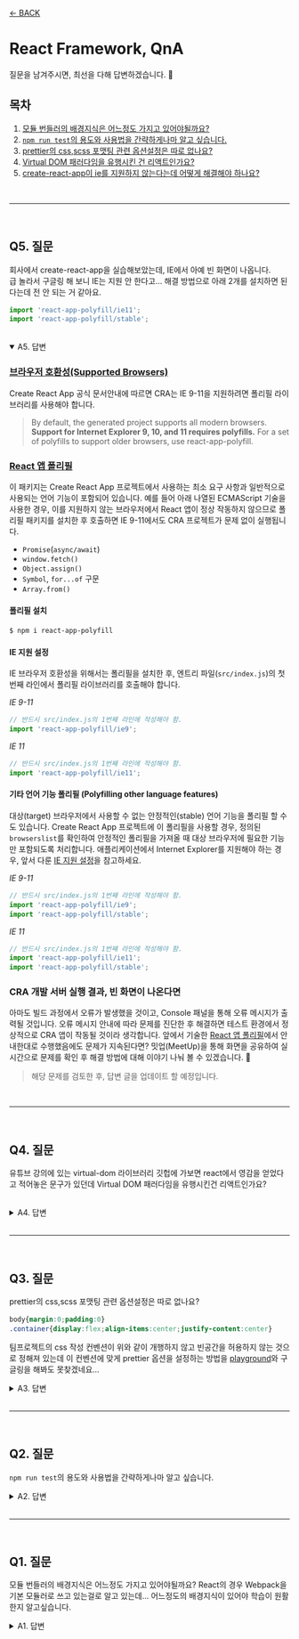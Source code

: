 [← BACK](../README.md)

# React Framework, QnA

질문을 남겨주시면, 최선을 다해 답변하겠습니다. 🐧

## 목차

1. [모듈 번들러의 배경지식은 어느정도 가지고 있어야될까요?](#q1-질문)
1. [`npm run test`의 용도와 사용법을 간략하게나마 알고 싶습니다.](#q2-질문)
1. [prettier의 css,scss 포맷팅 관련 옵션설정은 따로 없나요?](#q3-질문)
1. [Virtual DOM 패러다임을 유행시킨 건 리액트인가요?](#q4-질문)
1. [create-react-app이 ie를 지원하지 않는다는데 어떻게 해결해야 하나요?](#q5-질문)

<br />

---

<br />

## Q5. 질문

회사에서 create-react-app을 실습해보았는데, IE에서 아예 빈 화면이 나옵니다.<br/>
급 놀라서 구글링 해 보니 IE는 지원 안 한다고...
해결 방법으로 아래 2개를 설치하면 된다는데 전 안 되는 거 같아요.

```js
import 'react-app-polyfill/ie11';
import 'react-app-polyfill/stable';
```

<br/>

<details open>
  <summary>A5. 답변</summary>

  ### [브라우저 호환성(Supported Browsers)](https://create-react-app.dev/docs/supported-browsers-features#supported-browsers)

  Create React App 공식 문서안내에 따르면 CRA는 IE 9-11을 지원하려면 폴리필 라이브러리를 사용해야 합니다.

  > By default, the generated project supports all modern browsers. 
  **Support for Internet Explorer 9, 10, and 11 requires polyfills.** 
  For a set of polyfills to support older browsers, use react-app-polyfill.

  ### [React 앱 폴리필](https://github.com/facebook/create-react-app/blob/master/packages/react-app-polyfill/README.md)

  이 패키지는 Create React App 프로젝트에서 사용하는 최소 요구 사항과 일반적으로 사용되는 언어 기능이 포함되어 있습니다. 
  예를 들어 아래 나열된 ECMAScript 기술을 사용한 경우, 이를 지원하지 않는 브라우저에서 React 앱이 정상 작동하지 않으므로
  폴리필 패키지를 설치한 후 호출하면 IE 9-11에서도 CRA 프로젝트가 문제 없이 실행됩니다.

  - `Promise`(`async/await`)
  - `window.fetch()`
  - `Object.assign()`
  - `Symbol`, `for...of` 구문
  - `Array.from()`

  #### 폴리필 설치

  ```sh
  $ npm i react-app-polyfill
  ```

  #### IE 지원 설정

  IE 브라우저 호환성을 위해서는 폴리필을 설치한 후, 엔트리 파일(`src/index.js`)의 첫번째 라인에서 폴리필 라이브러리를 호출해야 합니다.

  *IE 9-11*

  ```js
  // 반드시 src/index.js의 1번째 라인에 작성해야 함.
  import 'react-app-polyfill/ie9';
  ```

  *IE 11*

  ```js
  // 반드시 src/index.js의 1번째 라인에 작성해야 함.
  import 'react-app-polyfill/ie11';
  ```

  #### 기타 언어 기능 폴리필 (Polyfilling other language features)

  대상(target) 브라우저에서 사용할 수 없는 안정적인(stable) 언어 기능을 폴리필 할 수도 있습니다.
  Create React App 프로젝트에 이 폴리필을 사용할 경우, 정의된 `browserslist`를 확인하여 안정적인 폴리필을 가져올 때 대상 브라우저에 필요한 기능만 포함되도록 처리합니다.
  애플리케이션에서 Internet Explorer를 지원해야 하는 경우, 앞서 다룬 [IE 지원 설정](#ie-지원-설정)을 참고하세요.

  *IE 9-11*

  ```js
  // 반드시 src/index.js의 1번째 라인에 작성해야 함.
  import 'react-app-polyfill/ie9';
  import 'react-app-polyfill/stable';
  ```

  *IE 11*

  ```js
  // 반드시 src/index.js의 1번째 라인에 작성해야 함.
  import 'react-app-polyfill/ie11';
  import 'react-app-polyfill/stable';
  ```

  ### CRA 개발 서버 실행 결과, 빈 화면이 나온다면

  아마도 빌드 과정에서 오류가 발생했을 것이고, Console 패널을 통해 오류 메시지가 출력될 것입니다.
  오류 메시지 안내에 따라 문제를 진단한 후 해결하면 테스트 환경에서 정상적으로 CRA 앱이 작동될 것이라 생각합니다.
  앞에서 기술한 [React 앱 폴리필](#react-앱-폴리필)에서 안내한대로 수행했음에도 문제가 지속된다면?
  밋업(MeetUp)을 통해 화면을 공유하여 실시간으로 문제를 확인 후 해결 방법에 대해 이야기 나눠 볼 수 있겠습니다. 🐧

  > 해당 문제를 검토한 후, 답변 글을 업데이트 할 예정입니다.
</details>

<br/>

---

<br />

## Q4. 질문

유튜브 강의에 있는 virtual-dom 라이브러리 깃헙에 가보면 react에서 영감을 얻었다고 적어놓은 문구가 있던데 Virtual DOM 패러다임을 유행시킨건 리액트인가요?

<br/>

<details>
  <summary>A4. 답변</summary>

  ### 새로운 시대의 서막. 두~둥!

  누군가 생소한 것을 사용해보라며 권했다면? 대부분 그대로 받아들이기 어려울 것입니다. 아마도.

  > Virtual DOM이라는 것이 있어! 한 번 써봐!<br> 
  > 일반적인 DOM 조작 보다 훨씬 효과적이고 조직적으로 애플리케이션을 개발할 수 있을 거야!

  
  하자만 누군가 다음과 같이 말했다면 받아들이는 태도가 바뀔 수 있습니다.

  > Facebook, Instagram 애플리케이션을 만드는데 React 라고 불리는 라이브러리가 사용되었다고 해.<br/>
  > 그래서 전 세계에서 지구인이 동시 접속을 해도 문제 없이 빠르게 서비스가 돌아가는 거래. 놀랍지 않냐?<br/>
  > 그런데 React 라이브러리를 구성하는 핵심 설계가 Virtual DOM 이라더라. Virtual DOM을 써보는 건 어때? 

  ### 검증된 서비스에 사용된 기술 → 신뢰

  Facebook이 개발하고 사용 중인 React는 웹 애플리케이션과 UI 개발에 대한 우리의 생각을 바꾸었습니다. 
  그리고 그 놀라운 React는 Virtual DOM 시스템을 사용해 UI를 렌더링 하고 애플리케이션으로 작동됩니다.
  React는 기존의 애플리케이션 개발과 달리, 실제 DOM이 아닌 Virtual DOM 개념을 대중에게 소개하고
  말 뿐만이 아니라 실제 성능 상 이점이 있으며, 효과적이라는 것을 입증했습니다.

  React의 흥행 성공은 Virtual DOM에 대한 인식을 시장에 자리 잡게 하였을 뿐만 아니라, 
  Virtual DOM을 핵심 설계 시스템으로 하는 또 다른 도구(예: Vue.js)의 등장을 촉발시켰습니다.
  그리고 그 도구는 또 하나의 기술적 리더로 자리잡고 선의의 경쟁 중입니다.

  React와 Vue.js는 Virtual DOM 시스템을 도구의 핵심 개념으로 소개하고 있으며,
  실제 DOM 조작과 비교하여 어떤 점이 효과적이고, 애플리케이션 개발에 적합한지 기술하고 있습니다.
  Front-End 개발을 대표하는 프레임워크 들의 Virtual DOM은 그렇게 세상에 알려졌습니다. 🐧
</details>

<br/>

---

<br />

## Q3. 질문

prettier의 css,scss 포맷팅 관련 옵션설정은 따로 없나요?

```css
body{margin:0;padding:0}
.container{display:flex;align-items:center;justify-content:center}
```

팀프로젝트의 css 작성 컨벤션이 위와 같이 개행하지 않고 빈공간을 허용하지 않는 것으로 정해져 있는데 
이 컨벤션에 맞게 prettier 옵션을 설정하는 방법을 [playground](https://prettier.io/playground/)와 구글링을 해봐도 못찾겠네요...

<details>
  <summary>A3. 답변</summary>
  <br/>

  Prettier는 CSS, SCSS 포맷팅을 지원하지만 한 줄(oneline) 코드 라인으로 자동 변경하는 옵션은 제공하지 않습니다. 참고로 제가 사용하는 Prettier VS 확장은 [Prettier Now](https://marketplace.visualstudio.com/items?itemName=remimarsal.prettier-now) 입니다.

  *settings.json*

  ```jsonc
  {
    "[css]": {
      "editor.defaultFormatter": "remimarsal.prettier-now",
      "editor.formatOnSave": true
    },
    "[scss]": {
      "editor.defaultFormatter": "remimarsal.prettier-now",
      "editor.formatOnSave": true
    },
  }
  ```

  질문 주신 CSS 코딩 컨벤션이 라인을 개행하지 않고, 빈 공간을 허용하지 않는 것으로 정해져 있다고 말씀주셔서 요구하시는 결과를 낼 수 있는 다른 VSCode 확장을 소개할께요.

  ### CSS Compressor

  [CSS Compressor](https://marketplace.visualstudio.com/items?itemName=bestvow.css-compressor) 확장을 설치하면 요구하는 코딩 컨벤션에 맞게 코드를 자동 포맷팅합니다.

  **포맷팅 전** 👀

  ```css
  .App {
    text-align: center;
  }

  .App-logo {
    height: 40vmin;
    pointer-events: none;
  }

  @media (prefers-reduced-motion: no-preference) {
    .App-logo {
      animation: App-logo-spin infinite 20s linear;
    }
  }

  @keyframes App-logo-spin {
    from {
      transform: rotate(0deg);
    }
    to {
      transform: rotate(360deg);
    }
  }
  ```

  **포맷팅 후** 💥

  ```css
  .App{text-align:center}
  .App-logo{height:40vmin;pointer-events:none}
  @media (prefers-reduced-motion:no-preference){
  .App-logo{animation:App-logo-spin infinite 20s linear}
  }
  @keyframes App-logo-spin{
  from{transform:rotate(0)}
  to{transform:rotate(360deg)}
  }
  ```

  #### 바로가기 키(단축키) 설정

  확장을 설치한 후 포맷팅하려면, 포맷팅하려는 CSS 파일에서 `CSS Compact` 명령을 실행합니다. 문서에서 안내한 기본 단축키로 실행되지 않거나, 다른 단축키로 변경하려면 바로가기 키를 통해 새로운 단축키를 등록해 사용하세요. 
  
  > 사용자 설정 바로가기 키 : `Ctrl` + `Shift` + `F`

  ![](../../assets/css-compact.png)

</details>

<br />

---

<br />

## Q2. 질문

<code>npm run test</code>의 용도와 사용법을 간략하게나마 알고 싶습니다.


<details>
  <summary>A2. 답변</summary>
  <br/>

  ### 테스트 명령

  `npm run test` 명령은 React 앱의 특정 코드 영역을 단위 별로 테스트할 때 사용합니다.
  단위 별로 테스트 하는 것을 "유닛 테스트(unit test)"라고 부릅니다. 컴퓨터 프로그래밍에서 소스 코드의 특정 모듈이 
  의도된 대로 정확히 작동하는지 검증하는 절차가 필요할 때 작성합니다. 
  
  예를들어 함수와 메소드에 대한 테스트 케이스(Test case)를 작성할 수 있습니다. 이를 통해 언제라도 코드 변경으로 인해 문제가 발생할 경우, 
  단시간 내에 이를 파악하고 바로 잡을 수 있습니다. 이상적인 테스트 케이스는 각각 분리 되어야 합니다.

  아래 이미지는 React 앱(App) 컴포넌트를 유닛 테스트 하는 화면을 보여줍니다.

  <img src="./test-command-react/public/react-unit-test-1.jpg" alt />
  <br />
  <br />

  > 🎯 [App.test.js 테스트 코드](./test-command-react/src/App.test.js)를 확인하세요.

  테스트 결과 실패(Failed)한 오류를 해결하기 위해 기대되는 값을 출력하도록 개발 코드를 작성(수정)하면,
  테스트 결과가 통과(PASS) 상태로 변경되어 모든 테스트를 통과하게 됩니다.

  <img src="./test-command-react/public/react-unit-test-2.jpg" alt />
  <br />
  <br />

  살펴본 유닛 테스트는 React와 같은 프레임워크 개발 환경이 아닌 경우에도 사용할 수 있습니다.
  [Jasmine](https://jasmine.github.io/), [Jest](https://jestjs.io/)와 같은 
  테스트 러너 라이브러리를 사용해 함수 또는 메서드 등을 테스트 할 수 있습니다.

  ### 함수 테스트 시나리오 예시

  배열의 원소 중, 특정 인덱스를 전달하여 뒤에서 부터 인덱스와 일치하는 원소를 반환하는 함수를 작성하고자 합니다.
  함수 이름을 설정하고, 전달 받을 매개변수는 설계했으나 아직 함수의 처리 로직은 작성 전입니다.

  ```js
  function lastIndexOf(list, index) {
    // 함수 로직 (작성 전)
  }
  ```

  함수 로직을 작성하기 전에 테스트 케이스를 작성해 기대되는 값을 설계합니다.
  예시 코드는 [Jest API](https://jestjs.io/docs/en/getting-started)를 사용했습니다.

  - [공통 매처(Matchers)](https://jestjs.io/docs/en/using-matchers#common-matchers)
  - [expect()](https://jestjs.io/docs/en/expect#expectvalue)
  - [toBe()](https://jestjs.io/docs/en/expect#tobevalue)

  ```js
  // TEST CASE
  test('Front-End 프레임워크 배열 원소 중, 마지막에서 3번째 인덱스에 해당하는 값은 "React"이다.', () => {
    const FE_FRAMEWORKS = ['react', 'vue', 'angular'];
    const lastIndex = 3;

    // Jest API
    // expect() : https://jestjs.io/docs/en/expect#expectvalue
    // toBe()   : https://jestjs.io/docs/en/expect#tobevalue
    expect(lastIndexOf(FE_FRAMEWORKS, lastIndex)).toBe('react');
  });
  ```

  작성한 테스트를 실행하면 기대한 값이 나오지 않으므로 오류가 발생합니다.

  ```sh
  Test Suites: 1 failed, 1 total
  Tests:       1 failed
  ```

  이제 기대되는 값이 출력되도록 함수의 처리 로직을 작성합니다.

  ```js
  function lastIndexOf(list, index) {
    // 함수 로직 (작성)
    index = index - 1;
    return list[list.length - index];
  }
  ```

  작성된 처리 로직이 기대되는 값을 출력하면 테스트는 통과(PASS) 됩니다.

  ```sh
  Test Suites: 1 passed, 1 total
  Tests:       1 passed
  ```
</details>

<br/>

---

<br />

## Q1. 질문

모듈 번들러의 배경지식은 어느정도 가지고 있어야될까요?
React의 경우 Webpack을 기본 모듈러로 쓰고 있는걸로 알고 있는데... 어느정도의 배경지식이 있어야 학습이 원활한지 알고싶습니다.

<details>
  <summary>A1. 답변</summary>
  <br/>

  React 앱을 시작하는 방법에 따라 모듈 번들러에 대한 사전 지식 수준이 다릅니다. 

  ### 매뉴얼 구성

  매뉴얼 방식으로 [Webpack](https://webpack.js.org/), [Babel](https://babeljs.io/), [Babel Plugins](https://babeljs.io/docs/en/plugins), [React](https://www.npmjs.com/package/react), [ReactDOM](https://www.npmjs.com/package/react-dom)을 구성하고 나아가 [Sass](https://www.npmjs.com/package/sass), [PostCSS](https://postcss.org/) [Autoprefixer](https://www.npmjs.com/package/autoprefixer), [이미지(JPG, PNG, SVG 등) 최적화](https://www.npmjs.com/package/imagemin-webpack-plugin) 등 다양한 기능을 직접 추가하고자 할 경우 Webpack 모듈 번들러 사용 방법에 능숙해야 합니다. 다른 모듈 번들러([Parcel](https://v2.parceljs.org/), [Rollup](https://rollupjs.org/guide/en/), [Snowpack](https://www.snowpack.dev/) 등)를 사용해도 마찬가지입니다. 매뉴얼 방식으로 구성할 경우 각 모듈 번들러 사용법에 능숙해야 합니다.

  ### 바로 시작하기

  반면 직접 구성하는 방법을 몰라도 바로 개발을 시작할 수 있도록 고안된 [CRA(Create React App)](https://create-react-app.dev/)과 같은 도구를 사용한다면 모듈 번들러 사용 능력이 부족해도 React를 학습하는데 큰 무리가 없습니다. 말 그대로 바로 시작할 수 있기 때문에 매뉴얼 방식에 비해 간편합니다. 아래 명령어 한 줄이면 설치 후 바로 시작할 수 있죠. 우리 수업에서는 CRA 도구를 사용하니 모듈 번들러에 대한 깊은 이해를 요구하지는 않습니다. :-)

  ```sh
  $ npx create-react-app <프로젝트_이름>
  ```

  물론 기본 설정된 Settings 외에 원하는 개발 모듈을 추가하고 확장하려면 모듈 번들러를 능숙하게 사용할 수 있어야 합니다. 각 모듈 번들러는 사용 방법이 다르기 때문에
  사용할 모듈 번들러 공식 문서를 참고해 구성해야 합니다.

  ### 매뉴얼 방식으로 React 시작하기

  - [Webpack 모듈 번들러 튜토리얼](./manual-webpack-react/README.md)
  - [Parcel 모듈 번들러 튜토리얼](./manual-parcel-react/README.md)

</details>
